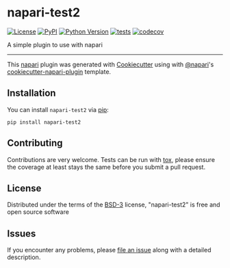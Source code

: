 # napari-test2

[![License](https://img.shields.io/pypi/l/napari-test2.svg?color=green)](https://github.com/tlambert03/napari-test2/raw/master/LICENSE)
[![PyPI](https://img.shields.io/pypi/v/napari-test2.svg?color=green)](https://pypi.org/project/napari-test2)
[![Python Version](https://img.shields.io/pypi/pyversions/napari-test2.svg?color=green)](https://python.org)
[![tests](https://github.com/tlambert03/napari-test2/workflows/tests/badge.svg)](https://github.com/tlambert03/napari-test2/actions)
[![codecov](https://codecov.io/gh/tlambert03/napari-test2/branch/master/graph/badge.svg)](https://codecov.io/gh/tlambert03/napari-test2)

A simple plugin to use with napari

----------------------------------

This [napari] plugin was generated with [Cookiecutter] using with [@napari]'s [cookiecutter-napari-plugin] template.

<!--
Don't miss the full getting started guide to set up your new package:
https://github.com/napari/cookiecutter-napari-plugin#getting-started

and review the napari docs for plugin developers:
https://napari.org/docs/plugins/index.html
-->

## Installation

You can install `napari-test2` via [pip]:

    pip install napari-test2

## Contributing

Contributions are very welcome. Tests can be run with [tox], please ensure
the coverage at least stays the same before you submit a pull request.

## License

Distributed under the terms of the [BSD-3] license,
"napari-test2" is free and open source software

## Issues

If you encounter any problems, please [file an issue] along with a detailed description.

[napari]: https://github.com/napari/napari
[Cookiecutter]: https://github.com/audreyr/cookiecutter
[@napari]: https://github.com/napari
[MIT]: http://opensource.org/licenses/MIT
[BSD-3]: http://opensource.org/licenses/BSD-3-Clause
[GNU GPL v3.0]: http://www.gnu.org/licenses/gpl-3.0.txt
[GNU LGPL v3.0]: http://www.gnu.org/licenses/lgpl-3.0.txt
[Apache Software License 2.0]: http://www.apache.org/licenses/LICENSE-2.0
[Mozilla Public License 2.0]: https://www.mozilla.org/media/MPL/2.0/index.txt
[cookiecutter-napari-plugin]: https://github.com/napari/cookiecutter-napari-plugin
[file an issue]: https://github.com/tlambert03/napari-test2/issues
[napari]: https://github.com/napari/napari
[tox]: https://tox.readthedocs.io/en/latest/
[pip]: https://pypi.org/project/pip/
[PyPI]: https://pypi.org/
